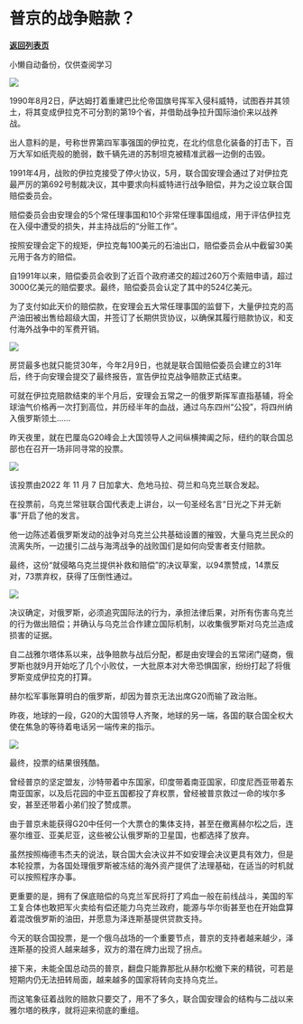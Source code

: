 # 普京的战争赔款？

[**返回列表页**](/gzh/政事堂2019)

小懒自动备份，仅供查阅学习

![](https://mmbiz.qpic.cn/mmbiz_jpg/rxhS23yu8cO9Ic7sbn2NbwBc3JLSWSGSibnzk6NzHHOv6Gyar1Q75ghtjpX2l48hY6gSprUguxRdwBGGaqEttIA/640?wx_fmt=jpeg)

1990年8月2日，萨达姆打着重建巴比伦帝国旗号挥军入侵科威特，试图吞并其领土，将其变成伊拉克不可分割的第19个省，并借助战争拉升国际油价来以战养战。  

出人意料的是，号称世界第四军事强国的伊拉克，在北约信息化装备的打击下，百万大军如纸壳般的脆弱，数千辆先进的苏制坦克被精准武器一边倒的击毁。

1991年4月，战败的伊拉克接受了停火协议，5月，联合国安理会通过了对伊拉克最严厉的第692号制裁决议，其中要求向科威特进行战争赔偿，并为之设立联合国赔偿委员会。  

赔偿委员会由安理会的5个常任理事国和10个非常任理事国组成，用于评估伊拉克在入侵中遭受的损失，并主持战后的“分赃工作”。

按照安理会定下的规矩，伊拉克每100美元的石油出口，赔偿委员会从中截留30美元用于各方的赔偿。

自1991年以来，赔偿委员会收到了近百个政府递交的超过260万个索赔申请，超过3000亿美元的赔偿要求。最终，赔偿委员会认定了其中的524亿美元。

为了支付如此天价的赔偿款，在安理会五大常任理事国的监督下，大量伊拉克的高产油田被出售给超级大国，并签订了长期供货协议，以确保其履行赔款协议，和支付海外战争中的军费开销。  

![](https://mmbiz.qpic.cn/mmbiz_jpg/rxhS23yu8cO9Ic7sbn2NbwBc3JLSWSGSEBy9ezIiaxlPLiajsTBPYicklhgzjToiaKBs5kAyTKUsqVEAticZVRtGesw/640?wx_fmt=jpeg)

房贷最多也就只能贷30年，今年2月9日，也就是联合国赔偿委员会建立的31年后，终于向安理会提交了最终报告，宣告伊拉克战争赔款正式结束。

可就在伊拉克赔款结束的半个月后，安理会五常之一的俄罗斯挥军直指基辅，将全球油气价格再一次打到高位，并历经半年的血战，通过乌东四州“公投”，将四州纳入俄罗斯领土......

昨天夜里，就在巴厘岛G20峰会上大国领导人之间纵横捭阖之际，纽约的联合国总部也在召开一场非同寻常的投票。  

![](https://mmbiz.qpic.cn/mmbiz_jpg/rxhS23yu8cO9Ic7sbn2NbwBc3JLSWSGS5JCMH1iclLxVMibibHLPAkTuMQcdK9zicmibmRUjhW14sGqnj3nqYs0CLBQ/640?wx_fmt=jpeg)

该投票由2022 年 11 月 7 日加拿大、危地马拉、荷兰和乌克兰联合发起。

在投票前，乌克兰常驻联合国代表走上讲台，以一句圣经名言“日光之下并无新事”开启了他的发言。

他一边陈述着俄罗斯发动的战争对乌克兰公共基础设置的摧毁，大量乌克兰民众的流离失所，一边援引二战与海湾战争的战败国们是如何向受害者支付赔款。

最终，这份“就侵略乌克兰提供补救和赔偿”的决议草案，以94票赞成，14票反对，73票弃权，获得了压倒性通过。  

![](https://mmbiz.qpic.cn/mmbiz_jpg/rxhS23yu8cO9Ic7sbn2NbwBc3JLSWSGSH1wYl9Uib9lK4foibtrrCRSrnk1WfXFBeia0gzSV1zuicxLZsYuDYdHusQ/640?wx_fmt=jpeg)

决议确定，对俄罗斯，必须追究国际法的行为，承担法律后果，对所有伤害乌克兰的行为做出赔偿；并确认与乌克兰合作建立国际机制，以收集俄罗斯对乌克兰造成损害的证据。

自二战雅尔塔体系以来，战争赔款与战后分配，都是由安理会的五常闭门磋商，俄罗斯也就9月开始吃了几个小败仗，一大批原本对大帝恐惧国家，纷纷打起了将俄罗斯变成伊拉克的打算。

赫尔松军事账算明白的俄罗斯，却因为普京无法出席G20而输了政治账。  

昨夜，地球的一段，G20的大国领导人齐聚，地球的另一端，各国的联合国全权大使在焦急的等待着电话另一端传来的指示。

![](https://mmbiz.qpic.cn/mmbiz_png/rxhS23yu8cO9Ic7sbn2NbwBc3JLSWSGSuG3VtqtqaH5T89lkblbFQaRaSvXhw3d4mY6JBqx89HlVYaPUOOibhiaw/640?wx_fmt=png)

最终，投票的结果很残酷。  

曾经普京的坚定盟友，沙特带着中东国家，印度带着南亚国家，印度尼西亚带着东南亚国家，以及后花园的中亚五国都投了弃权票，曾经被普京救过一命的埃尔多安，甚至还带着小弟们投了赞成票。

由于普京未能获得G20中任何一个大票仓的集体支持，甚至在撤离赫尔松之后，连塞尔维亚、亚美尼亚，这些被公认俄罗斯的卫星国，也都选择了放弃。

虽然按照梅德韦杰夫的说法，联合国大会决议并不如安理会决议更具有效力，但是本轮投票，为各国处理俄罗斯被冻结的海外资产提供了法理基础，在适当的时机就可以按照程序办事。

更重要的是，拥有了保底赔偿的乌克兰军民将打了鸡血一般在前线战斗，美国的军工复合体也敢把军火卖给有偿还能力乌克兰政府，能源与华尔街甚至也在开始盘算着混改俄罗斯的油田，并愿意为泽连斯基提供贷款支持。  

今天的联合国投票，是一个俄乌战场的一个重要节点，普京的支持者越来越少，泽连斯基的投资人越来越多，双方的潜在牌力出现了拐点。  

接下来，未能全国总动员的普京，翻盘只能靠那批从赫尔松撤下来的精锐，可若是短期内仍无法扭转局面，越来越多的国家将转向支持乌克兰。

而这笔象征着战败的赔款只要交了，用不了多久，联合国安理会的结构与二战以来雅尔塔的秩序，就将迎来彻底的重组。

